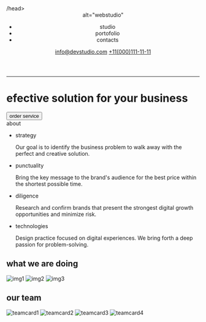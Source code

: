 <!DOCTYPE html>
<html lang="en">
    <!--parte pentru browser/motoare de cautare-->
    <head>
        <meta charset="utf-8" />
        <meta name="viewport" content="width=device-width, initial scale=1.0" />
        <!--textul care va aparea in bara de sus a browserului-->
        <title>efective solution for your business</title>
        /head>
        <body>
            <header>
                <a >alt="webstudio"</a>
            <nav>
                <ul>
                    <li>
                        <a>studio</a>
                    </li>
                    <li>
                        <a>portofolio</a>
                    </li>
                    <li>
                        <a> contacts</a>
                    </li>
                </ul>
            </nav>
                <a href="mailto:info@devstudio.com">info@devstudio.com</a>
                <a href="tel:+11(000)111-11-11">+11(000)111-11-11</a>
                <a rel="noopener nofollow noreferrer"
            target="_blank">
        </a>  
        </header>
          <main>
            <hr />
            <h1>efective solution for your business</h1>
            <button type="button">order service</button>
          </main>
        <section>
            <span>about</span>
            <ul>
                <li>strategy</li>
                <p>Our goal is to identify the business problem to walk away with the perfect and creative solution.</p>
                <li>punctuality</li>
                <p>Bring the key message to the brand's audience for the best price within the shortest possible time.</p>
                <li>diligence</li>
                <p>Research and confirm brands that present the strongest digital growth opportunities and minimize risk.</p>
                <li>technologies</li>
                <p>Design practice focused on digital experiences. We bring forth a deep passion for problem-solving.</p>
            </ul>
        </section>
        <section>
            <h1>what we are doing</h1>
            <img src="img1.png" alt="img1"/>
            <img src="img2.png" alt="img2"/>
            <img src="img3.png" alt="img3"/>
        </section>
        <section>
            <h2> our team </h2>
            <img src="team card1.png" alt="teamcard1"/>
            <img src="team card2.png" alt="teamcard2"/>
            <img src="team card3.png" alt="teamcard3"/>
            <img src="team card4.png" alt="teamcard4"/>
        </section>
        </body>
